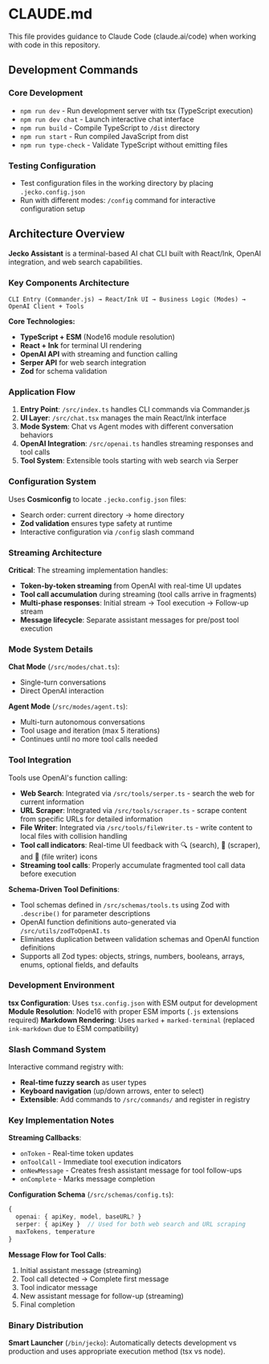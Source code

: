 # CLAUDE.md

This file provides guidance to Claude Code (claude.ai/code) when working with code in this repository.

## Development Commands

### Core Development

- `npm run dev` - Run development server with tsx (TypeScript execution)
- `npm run dev chat` - Launch interactive chat interface
- `npm run build` - Compile TypeScript to `/dist` directory
- `npm run start` - Run compiled JavaScript from dist
- `npm run type-check` - Validate TypeScript without emitting files

### Testing Configuration

- Test configuration files in the working directory by placing `.jecko.config.json`
- Run with different modes: `/config` command for interactive configuration setup

## Architecture Overview

**Jecko Assistant** is a terminal-based AI chat CLI built with React/Ink, OpenAI integration, and web search capabilities.

### Key Components Architecture

```
CLI Entry (Commander.js) → React/Ink UI → Business Logic (Modes) → OpenAI Client + Tools
```

**Core Technologies:**

- **TypeScript + ESM** (Node16 module resolution)
- **React + Ink** for terminal UI rendering
- **OpenAI API** with streaming and function calling
- **Serper API** for web search integration
- **Zod** for schema validation

### Application Flow

1. **Entry Point**: `/src/index.ts` handles CLI commands via Commander.js
2. **UI Layer**: `/src/chat.tsx` manages the main React/Ink interface
3. **Mode System**: Chat vs Agent modes with different conversation behaviors
4. **OpenAI Integration**: `/src/openai.ts` handles streaming responses and tool calls
5. **Tool System**: Extensible tools starting with web search via Serper

### Configuration System

Uses **Cosmiconfig** to locate `.jecko.config.json` files:

- Search order: current directory → home directory
- **Zod validation** ensures type safety at runtime
- Interactive configuration via `/config` slash command

### Streaming Architecture

**Critical**: The streaming implementation handles:

- **Token-by-token streaming** from OpenAI with real-time UI updates
- **Tool call accumulation** during streaming (tool calls arrive in fragments)
- **Multi-phase responses**: Initial stream → Tool execution → Follow-up stream
- **Message lifecycle**: Separate assistant messages for pre/post tool execution

### Mode System Details

**Chat Mode** (`/src/modes/chat.ts`):

- Single-turn conversations
- Direct OpenAI interaction

**Agent Mode** (`/src/modes/agent.ts`):

- Multi-turn autonomous conversations
- Tool usage and iteration (max 5 iterations)
- Continues until no more tool calls needed

### Tool Integration

Tools use OpenAI's function calling:

- **Web Search**: Integrated via `/src/tools/serper.ts` - search the web for current information
- **URL Scraper**: Integrated via `/src/tools/scraper.ts` - scrape content from specific URLs for detailed information
- **File Writer**: Integrated via `/src/tools/fileWriter.ts` - write content to local files with collision handling
- **Tool call indicators**: Real-time UI feedback with 🔍 (search), 🔧 (scraper), and 💾 (file writer) icons
- **Streaming tool calls**: Properly accumulate fragmented tool call data before execution

**Schema-Driven Tool Definitions**:

- Tool schemas defined in `/src/schemas/tools.ts` using Zod with `.describe()` for parameter descriptions
- OpenAI function definitions auto-generated via `/src/utils/zodToOpenAI.ts`
- Eliminates duplication between validation schemas and OpenAI function definitions
- Supports all Zod types: objects, strings, numbers, booleans, arrays, enums, optional fields, and defaults

### Development Environment

**tsx Configuration**: Uses `tsx.config.json` with ESM output for development
**Module Resolution**: Node16 with proper ESM imports (`.js` extensions required)
**Markdown Rendering**: Uses `marked` + `marked-terminal` (replaced `ink-markdown` due to ESM compatibility)

### Slash Command System

Interactive command registry with:

- **Real-time fuzzy search** as user types
- **Keyboard navigation** (up/down arrows, enter to select)
- **Extensible**: Add commands to `/src/commands/` and register in registry

### Key Implementation Notes

**Streaming Callbacks**:

- `onToken` - Real-time token updates
- `onToolCall` - Immediate tool execution indicators
- `onNewMessage` - Creates fresh assistant message for tool follow-ups
- `onComplete` - Marks message completion

**Configuration Schema** (`/src/schemas/config.ts`):

```typescript
{
  openai: { apiKey, model, baseURL? }
  serper: { apiKey }  // Used for both web search and URL scraping
  maxTokens, temperature
}
```

**Message Flow for Tool Calls**:

1. Initial assistant message (streaming)
2. Tool call detected → Complete first message
3. Tool indicator message
4. New assistant message for follow-up (streaming)
5. Final completion

### Binary Distribution

**Smart Launcher** (`/bin/jecko`): Automatically detects development vs production and uses appropriate execution method (tsx vs node).
